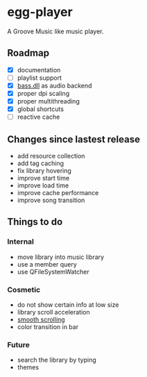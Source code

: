 # egg-player
A Groove Music like music player.

## Roadmap
- [x] documentation
- [ ] playlist support
- [x] [bass.dll](http://www.un4seen.com/) as audio backend
- [x] proper dpi scaling
- [x] proper multithreading
- [x] global shortcuts
- [ ] reactive cache

## Changes since lastest release
- add resource collection
- add tag caching
- fix library hovering
- improve start time
- improve load time
- improve cache performance
- improve song transition

## Things to do

### Internal
- move library into music library
- use a member query
- use QFileSystemWatcher

### Cosmetic
- do not show certain info at low size
- library scroll acceleration
- [smooth scrolling](https://github.com/zhou13/qsmoothscrollarea)
- color transition in bar

### Future
- search the library by typing
- themes